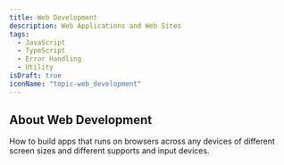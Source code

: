 ```yaml
---
title: Web Development
description: Web Applications and Web Sites
tags:
  - JavaScript
  - TypeScript
  - Error Handling
  - Utility
isDraft: true
iconName: "topic-web_development"
---
```


## About Web Development

How to build apps that runs on browsers across any devices of different screen sizes and different supports and input devices.
